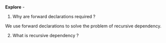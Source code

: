 **Explore** -

1. Why are forward declarations required ?

We use forward declarations to solve the problem of recursive dependency.

2. What is recursive dependency ?